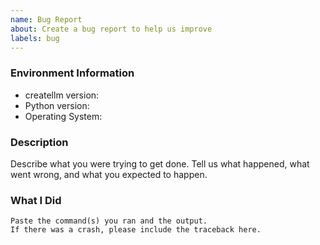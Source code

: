 ```yaml
---
name: Bug Report
about: Create a bug report to help us improve
labels: bug
---
```


<!-- Please search existing issues to avoid creating duplicates. -->

### Environment Information

-   createllm version:
-   Python version:
-   Operating System:

### Description

Describe what you were trying to get done.
Tell us what happened, what went wrong, and what you expected to happen.

### What I Did

```
Paste the command(s) you ran and the output.
If there was a crash, please include the traceback here.
```
